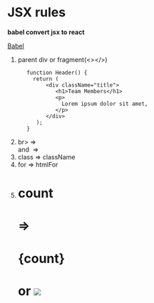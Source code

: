 # JSX rules

**babel convert jsx to react**

[Babel](https://babeljs.io/)

1.  parent div or fragment(<></>)

```
      function Header() {
        return (
            <div className="title">
               <h1>Team Members</h1>
               <p>
                 Lorem ipsum dolor sit amet,
               </p>
            </div>
         );
      }

```

2. br> => <br/> and <img> => <img/>
3. class => className
4. for => htmlFor
5. <h1>count<h1/> => <h1>{count}<h1/> or  <img src={url/>
